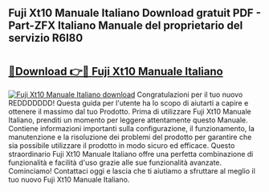 ## Fuji Xt10 Manuale Italiano Download gratuit PDF - Part-ZFX Italiano Manuale del proprietario del servizio R6I80

# <h2><a href="http://dfeon96.blite.top/?on=Fuji+Xt10+Manuale+Italiano">🔗Download 👉🔴 Fuji Xt10 Manuale Italiano</a></h2>

[![Fuji Xt10 Manuale Italiano download](https://i.imgur.com/lujVjoI.png)](http://dfeon96.blite.top/?on=Fuji+Xt10+Manuale+Italiano)
Congratulazioni per il tuo nuovo REDDDDDDD! Questa guida per l'utente ha lo scopo di aiutarti a capire e ottenere il massimo dal tuo Prodotto. Prima di utilizzare Fuji Xt10 Manuale Italiano, prenditi un momento per leggere attentamente questo Manuale. Contiene informazioni importanti sulla configurazione, il funzionamento, la manutenzione e la risoluzione dei problemi del prodotto per garantire che sia possibile utilizzare il prodotto in modo sicuro ed efficace. Questo straordinario Fuji Xt10 Manuale Italiano offre una perfetta combinazione di funzionalità e facilità d'uso grazie alle sue funzionalità avanzate. Cominciamo! Contattaci oggi e lascia che ti aiutiamo a sfruttare al meglio il tuo nuovo Fuji Xt10 Manuale Italiano.
